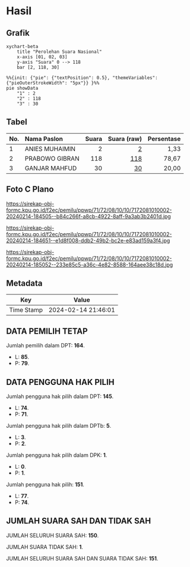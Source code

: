 # Hasil

## Grafik

```mermaid
xychart-beta
    title "Perolehan Suara Nasional"
    x-axis [01, 02, 03]
    y-axis "Suara" 0 --> 118
    bar [2, 118, 30]
```

```mermaid
%%{init: {"pie": {"textPosition": 0.5}, "themeVariables": {"pieOuterStrokeWidth": "5px"}} }%%
pie showData
    "1" : 2
    "2" : 118
    "3" : 30
```

## Tabel

| No. | Nama Paslon    | Suara | Suara (raw) | Persentase |
|:--- |:-------------- | -----:| -----------:| ----------:|
| 1   | ANIES MUHAIMIN | 2     | [2][p-1]    | 1,33       |
| 2   | PRABOWO GIBRAN | 118   | [118][p-2]  | 78,67      |
| 3   | GANJAR MAHFUD  | 30    | [30][p-3]   | 20,00      |


[p-1]: https://github.com/gigit-pemilu/pemilu-2024/blob/main/pilpres/hitung-suara/sub/71-sulawesi-utara/sub/72-kota-bitung/sub/08-lembeh-utara/sub/1010-batukota/sub/002-tps/sub/paslon-1.txt
[p-2]: https://github.com/gigit-pemilu/pemilu-2024/blob/main/pilpres/hitung-suara/sub/71-sulawesi-utara/sub/72-kota-bitung/sub/08-lembeh-utara/sub/1010-batukota/sub/002-tps/sub/paslon-2.txt
[p-3]: https://github.com/gigit-pemilu/pemilu-2024/blob/main/pilpres/hitung-suara/sub/71-sulawesi-utara/sub/72-kota-bitung/sub/08-lembeh-utara/sub/1010-batukota/sub/002-tps/sub/paslon-3.txt

## Foto C Plano

https://sirekap-obj-formc.kpu.go.id/f2ec/pemilu/ppwp/71/72/08/10/10/7172081010002-20240214-184505--b84c266f-a8cb-4922-8aff-9a3ab3b2401d.jpg

https://sirekap-obj-formc.kpu.go.id/f2ec/pemilu/ppwp/71/72/08/10/10/7172081010002-20240214-184651--e1d8f008-ddb2-49b2-bc2e-e83ad159a3f4.jpg

https://sirekap-obj-formc.kpu.go.id/f2ec/pemilu/ppwp/71/72/08/10/10/7172081010002-20240214-185052--233e85c5-a36c-4e82-8588-164aee38c18d.jpg


## Metadata

| Key        | Value               |
| ---------- | ------------------- |
| Time Stamp | 2024-02-14 21:46:01 |


## DATA PEMILIH TETAP

Jumlah pemilih dalam DPT: **164**.
 * L: **85**.
 * P: **79**.

## DATA PENGGUNA HAK PILIH

Jumlah pengguna hak pilih dalam DPT: **145**.
 * L: **74**.
 * P: **71**.

Jumlah pengguna hak pilih dalam DPTb: **5**.
 * L: **3**.
 * P: **2**.

Jumlah pengguna hak pilih dalam DPK: **1**.
 * L: **0**.
 * P: **1**.

Jumlah pengguna hak pilih: **151**.
 * L: **77**.
 * P: **74**.

## JUMLAH SUARA SAH DAN TIDAK SAH

JUMLAH SELURUH SUARA SAH: **150**.

JUMLAH SUARA TIDAK SAH: **1**.

JUMLAH SELURUH SUARA SAH DAN SUARA TIDAK SAH: **151**.


